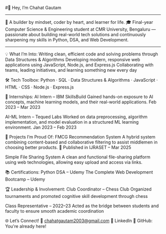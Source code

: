 #👋 Hey, I’m Chahat Gautam

---

🚀 A builder by mindset, coder by heart, and learner for life.
🎓 Final-year Computer Science & Engineering student at CMR University, Bengaluru — passionate about building real-world tech solutions and continuously sharpening my skills in Python, DSA, and Web Development.

---

💡 What I’m Into:
Writing clean, efficient code and solving problems through Data Structures & Algorithms
Developing modern, responsive web applications using JavaScript, Node.js, and Express.js
Collaborating with teams, leading initiatives, and learning something new every day

🛠️ Tech Toolbox:
Python · SQL · Data Structures & Algorithms · JavaScript · HTML · CSS · Node.js · Express.js

💼 Internships:
AI Intern – IBM SkillsBuild
Gained hands-on exposure to AI concepts, machine learning models, and their real-world applications.
Feb 2023 – Mar 2023

AI-ML Intern – Tequed Labs
Worked on data preprocessing, algorithm implementation, and model evaluation in a structured ML learning environment.
Jan 2023 – Feb 2023

🧠 Projects I’m Proud Of:
FMCG Recommendation System
A hybrid system combining content-based and collaborative filtering to assist middlemen in choosing better products.
🔗 Published in IJRASET – Mar 2025

Simple File Sharing System
A clean and functional file-sharing platform using web technologies, allowing easy upload and access via links.

📚 Certifications:
Python DSA – Udemy
The Complete Web Development Bootcamp – Udemy

🏆 Leadership & Involvement:
Club Coordinator – Chess Club
Organized tournaments and promoted cognitive skill development through chess

Class Representative – 2022–23
Acted as the bridge between students and faculty to ensure smooth academic coordination

🌐 Let’s Connect!
📧 chahatgautam2003@gmail.com
🔗 LinkedIn
🐙 GitHub: You're already here!

